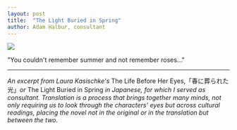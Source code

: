 ```yaml
---
layout: post
title:  "The Light Buried in Spring"
author: Adam Halbur, consultant
---
```


![](https://c1.staticflickr.com/5/4858/45552309715_f141c572ff_h.jpg)

"You couldn't remember summer and not remember roses..."  

------------------------
*An excerpt from Laura Kasischke's* The Life Before Her Eyes,「春に葬られた光」*or* The Light Buried in Spring *in Japanese, for which I served as consultant. Translation is a process that brings together many minds, not only requiring us to look through the characters' eyes but across cultural readings, placing the novel not in the original or in the translation but between the two.*
